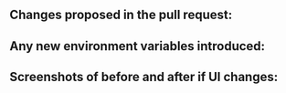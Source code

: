 ## Changes proposed in the pull request:

## Any new environment variables introduced:

## Screenshots of before and after if UI changes:

